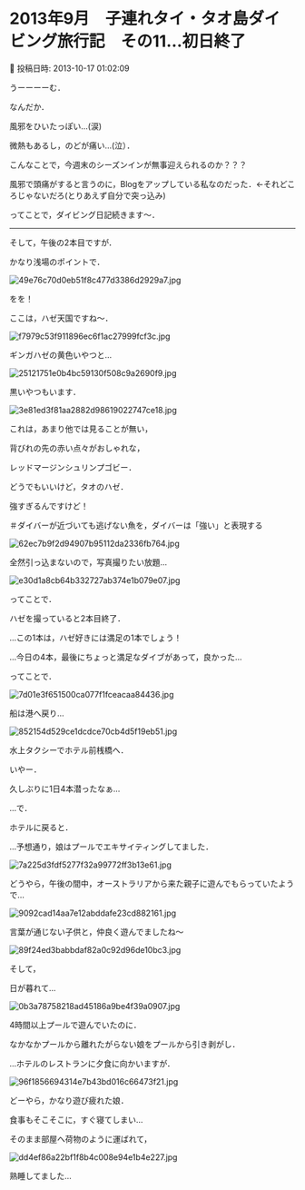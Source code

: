 # 2013年9月　子連れタイ・タオ島ダイビング旅行記　その11…初日終了

📅 投稿日時: 2013-10-17 01:02:09

うーーーーむ．


なんだか．


風邪をひいたっぽい…(涙)


微熱もあるし，のどが痛い…(泣）．


こんなことで，今週末のシーズンインが無事迎えられるのか？？？





風邪で頭痛がすると言うのに，Blogをアップしている私なのだった．←それどころじゃないだろ(とりあえず自分で突っ込み)





ってことで，ダイビング日記続きます～．


---


そして，午後の2本目ですが．


かなり浅場のポイントで．




![49e76c70d0eb51f8c477d3386d2929a7.jpg](images/49e76c70d0eb51f8c477d3386d2929a7.jpg)




をを！


ここは，ハゼ天国ですね～．




![f7979c53f911896ec6f1ac27999fcf3c.jpg](images/f7979c53f911896ec6f1ac27999fcf3c.jpg)




ギンガハゼの黄色いやつと…




![25121751e0b4bc59130f508c9a2690f9.jpg](images/25121751e0b4bc59130f508c9a2690f9.jpg)




黒いやつもいます．




![3e81ed3f81aa2882d98619022747ce18.jpg](images/3e81ed3f81aa2882d98619022747ce18.jpg)




これは，あまり他では見ることが無い，


背びれの先の赤い点々がおしゃれな，


レッドマージンシュリンプゴビー．





どうでもいいけど，タオのハゼ．


強すぎるんですけど！


＃ダイバーが近づいても逃げない魚を，ダイバーは「強い」と表現する




![62ec7b9f2d94907b95112da2336fb764.jpg](images/62ec7b9f2d94907b95112da2336fb764.jpg)




全然引っ込まないので，写真撮りたい放題…




![e30d1a8cb64b332727ab374e1b079e07.jpg](images/e30d1a8cb64b332727ab374e1b079e07.jpg)




ってことで．


ハゼを撮っていると2本目終了．





…この1本は，ハゼ好きには満足の1本でしょう！


…今日の4本，最後にちょっと満足なダイブがあって，良かった…





ってことで．




![7d01e3f651500ca077f1fceacaa84436.jpg](images/7d01e3f651500ca077f1fceacaa84436.jpg)




船は港へ戻り…




![852154d529ce1dcdce70cb4d5f19eb51.jpg](images/852154d529ce1dcdce70cb4d5f19eb51.jpg)




水上タクシーでホテル前桟橋へ．





いやー．


久しぶりに1日4本潜ったなぁ…





…で．


ホテルに戻ると．


…予想通り，娘はプールでエキサイティングしてました．




![7a225d3fdf5277f32a99772ff3b13e61.jpg](images/7a225d3fdf5277f32a99772ff3b13e61.jpg)




どうやら，午後の間中，オーストラリアから来た親子に遊んでもらっていたようで…




![9092cad14aa7e12abddafe23cd882161.jpg](images/9092cad14aa7e12abddafe23cd882161.jpg)




言葉が通じない子供と，仲良く遊んでましたね～




![89f24ed3babbdaf82a0c92d96de10bc3.jpg](images/89f24ed3babbdaf82a0c92d96de10bc3.jpg)







そして，


日が暮れて…




![0b3a78758218ad45186a9be4f39a0907.jpg](images/0b3a78758218ad45186a9be4f39a0907.jpg)




4時間以上プールで遊んでいたのに．


なかなかプールから離れたがらない娘をプールから引き剥がし．





…ホテルのレストランに夕食に向かいますが．




![96f1856694314e7b43bd016c66473f21.jpg](images/96f1856694314e7b43bd016c66473f21.jpg)




どーやら，かなり遊び疲れた娘．


食事もそこそこに，すぐ寝てしまい…





そのまま部屋へ荷物のように運ばれて，




![dd4ef86a22bf1f8b4c008e94e1b4e227.jpg](images/dd4ef86a22bf1f8b4c008e94e1b4e227.jpg)




熟睡してました…
